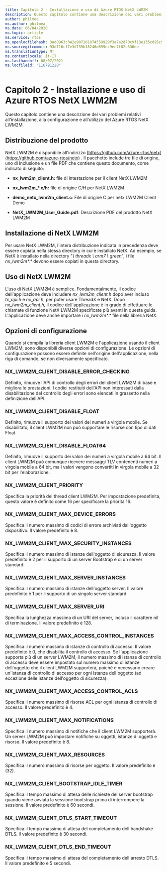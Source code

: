 ```yaml
---
title: Capitolo 2 - Installazione e uso di Azure RTOS NetX LWM2M
description: Questo capitolo contiene una descrizione dei vari problemi relativi all'installazione, alla configurazione e all'utilizzo del Azure RTOS NetX LWM2M.
author: philmea
ms.author: philmea
ms.date: 06/04/2020
ms.topic: article
ms.service: rtos
ms.openlocfilehash: 3ad8963c342e907201074559929f3a7a2d70c9f13e135cd95c9a2e9b224e17cf
ms.sourcegitcommit: 93d716cf7e3d735b18246d659ec9ec7f82c336de
ms.translationtype: MT
ms.contentlocale: it-IT
ms.lasthandoff: 08/07/2021
ms.locfileid: "116791228"
---
```

# <a name="chapter-2---installation-and-use-of-azure-rtos-netx-lwm2m"></a>Capitolo 2 - Installazione e uso di Azure RTOS NetX LWM2M

Questo capitolo contiene una descrizione dei vari problemi relativi all'installazione, alla configurazione e all'utilizzo del Azure RTOS NetX LWM2M.

## <a name="product-distribution"></a>Distribuzione del prodotto

NetX LWM2M è disponibile all'indirizzo [https://github.com/azure-rtos/netx](https://github.com/azure-rtos/netx) . Il pacchetto include tre file di origine, uno di inclusione e un file PDF che contiene questo documento, come indicato di seguito:

- **nx_lwm2m_client.h:** file di intestazione per il client NetX LWM2M

- **nx_lwm2m_*.c/h:** file di origine C/H per NetX LWM2M

- **demo_netx_lwm2m_client.c**: File di origine C per netx LWM2M Client Demo

- **NetX_LWM2M_User_Guide.pdf**: Descrizione PDF del prodotto NetX LWM2M

## <a name="netx-lwm2m-installation"></a>Installazione di NetX LWM2M

Per usare NetX LWM2M, l'intera distribuzione indicata in precedenza deve essere copiata nella stessa directory in cui è installato NetX. Ad esempio, se NetX è installato nella directory "*\\ threadx \\ arm7 \\ green*", i file *nx_lwm2m&#42;.&#42;* devono essere copiati in questa directory.

## <a name="using-netx-lwm2m"></a>Uso di NetX LWM2M

L'uso di NetX LWM2M è semplice. Fondamentalmente, il codice dell'applicazione deve includere *nx_lwm2m_client.h* dopo aver incluso *tx_api.h* e *nx_api.h*, per poter usare ThreadX e NetX. Dopo *nx_lwm2m_client.h,* il codice dell'applicazione è in grado di effettuare le chiamate di funzione NetX LWM2M specificate più avanti in questa guida. L'applicazione deve anche importare *i nx_lwm2m&#42;.&#42;* file nella libreria NetX.

## <a name="configuration-options"></a>Opzioni di configurazione

Quando si compila la libreria client LWM2M e l'applicazione usando il client LWM2M, sono disponibili diverse opzioni di configurazione. Le opzioni di configurazione possono essere definite nell'origine dell'applicazione, nella riga di comando, se non diversamente specificato.

### <a name="nx_lwm2m_client_disable_error_checking"></a>NX_LWM2M_CLIENT_DISABLE_ERROR_CHECKING

Definito, rimuove l'API di controllo degli errori del client LWM2M di base e migliora le prestazioni. I codici restituiti dell'API non interessati dalla disabilitazione del controllo degli errori sono elencati in grassetto nella definizione dell'API.

### <a name="nx_lwm2m_client_disable_float"></a>NX_LWM2M_CLIENT_DISABLE_FLOAT

Definito, rimuove il supporto dei valori dei numeri a virgola mobile. Se disabilitato, il client LWM2M non può supportare le risorse con tipo di dati Float.

### <a name="nx_lwm2m_client_disable_float64"></a>NX_LWM2M_CLIENT_DISABLE_FLOAT64

Definito, rimuove il supporto dei valori dei numeri a virgola mobile a 64 bit. Il client LWM2M può comunque ricevere messaggi TLV contenenti numeri a virgola mobile a 64 bit, ma i valori vengono convertiti in virgola mobile a 32 bit per l'elaborazione.

### <a name="nx_lwm2m_client_priority"></a>NX_LWM2M_CLIENT_PRIORITY

Specifica la priorità del thread client LWM2M. Per impostazione predefinita, questo valore è definito come 16 per specificare la priorità 16.

### <a name="nx_lwm2m_client_max_device_errors"></a>NX_LWM2M_CLIENT_MAX_DEVICE_ERRORS

Specifica il numero massimo di codici di errore archiviati dall'oggetto dispositivo. Il valore predefinito è 8.

### <a name="nx_lwm2m_client_max_security_instances"></a>NX_LWM2M_CLIENT_MAX_SECURITY_INSTANCES

Specifica il numero massimo di istanze dell'oggetto di sicurezza. Il valore predefinito è 2 per il supporto di un server Bootstrap e di un server standard.

### <a name="nx_lwm2m_client_max_server_instances"></a>NX_LWM2M_CLIENT_MAX_SERVER_INSTANCES

Specifica il numero massimo di istanze dell'oggetto server. Il valore predefinito è 1 per il supporto di un singolo server standard.

### <a name="nx_lwm2m_client_max_server_uri"></a>NX_LWM2M_CLIENT_MAX_SERVER_URI

Specifica la lunghezza massima di un URI del server, incluso il carattere nil di terminazione. Il valore predefinito è 128.

### <a name="nx_lwm2m_client_max_access_control_instances"></a>NX_LWM2M_CLIENT_MAX_ACCESS_CONTROL_INSTANCES

Specifica il numero massimo di istanze di controllo di accesso. Il valore predefinito è 0, che disabilita il controllo di accesso. Se l'applicazione supporta più di un server LWM2M, il numero massimo di istanze di controllo di accesso deve essere impostato sul numero massimo di istanze dell'oggetto che il client LWM2M supporterà, poiché è necessario creare un'istanza di controllo di accesso per ogni istanza dell'oggetto (ad eccezione delle istanze dell'oggetto di sicurezza).

### <a name="nx_lwm2m_client_max_access_control_acls"></a>NX_LWM2M_CLIENT_MAX_ACCESS_CONTROL_ACLS

Specifica il numero massimo di risorse ACL per ogni istanza di controllo di accesso. Il valore predefinito è 4.

### <a name="nx_lwm2m_client_max_notifications"></a>NX_LWM2M_CLIENT_MAX_NOTIFICATIONS

Specifica il numero massimo di notifiche che il client LWM2M supporterà. Un server LWM2M può impostare notifiche su oggetti, istanze di oggetti e risorse. Il valore predefinito è 8.

### <a name="nx_lwm2m_client_max_resources"></a>NX_LWM2M_CLIENT_MAX_RESOURCES

Specifica il numero massimo di risorse per oggetto. Il valore predefinito è (32).

### <a name="nx_lwm2m_client_bootstrap_idle_timer"></a>NX_LWM2M_CLIENT_BOOTSTRAP_IDLE_TIMER

Specifica il tempo massimo di attesa delle richieste del server bootstrap quando viene avviata la sessione bootstrap prima di interrompere la sessione. Il valore predefinito è 60 secondi.

### <a name="nx_lwm2m_client_dtls_start_timeout"></a>NX_LWM2M_CLIENT_DTLS_START_TIMEOUT

Specifica il tempo massimo di attesa del completamento dell'handshake DTLS. Il valore predefinito è 30 secondi.

### <a name="nx_lwm2m_client_dtls_end_timeout"></a>NX_LWM2M_CLIENT_DTLS_END_TIMEOUT

Specifica il tempo massimo di attesa del completamento dell'arresto DTLS. Il valore predefinito è 5 secondi.
